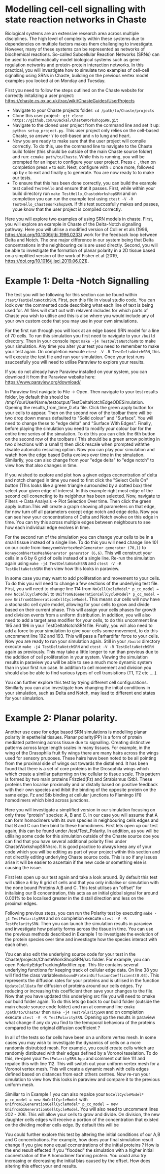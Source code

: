 # Modelling cell-cell signalling with state reaction networks in Chaste

Biological systems are an extensive research area across multiple disciplines. 
The high level of complexity within these systems due to dependencies on multiple factors makes them challenging to investigate. 
However, many of these systems can be represented as networks of biochemical reactions. 
So-called Subcellular Reaction Networks (SRNs) can be used to mathematically model biological systems such as gene regulation networks and protein-protein interaction networks. 
In this practical, you will investigate how to simulate two examples of cell-cell signalling using SRNs in Chaste, building on the previous vertex model examples you looked at on Monday and Tuesday.

First you need to follow the steps outlined on the Chaste website for correctly initalizing a user project: https://chaste.cs.ox.ac.uk/trac/wiki/ChasteGuides/UserProjects
<!-- Replace previous sentence with link to whatever text is provided by Fergus on Tuesday for how to create, modify and clone user projects -->

<!-- Add sentence explaining that if they're using Chaste docker, then start it up, or equivalent if they're running Chaste natively. -->
 * Navigate to your Chaste projects folder: ```cd /path/to/Chaste/projects```
 * Clone this user project: ``` git clone https://github.com/BJackal/ChasteWorkshopSRN.git```
 * Navigate to the cloned user project from the command line and set it up: ```python setup_project.py```. This user project only relies on the cell-based Chaste, so answer `Y` to cell-based and `n` to lung and heart. 
 * Now you are ready to make sure that the user project will compile correctly. To do this, use the command line to navigate to the Chaste build folder (this should be outside of the main Chaste source folder) and run: ```ccmake path/to/Chaste```. <!-- Assuming they're running Chaste docker, tell them precisely where the build folder is --> While this is running, you will be prompted for an input to configure your user project. Press ```c ```, then on completion press ```e``` to exit. Next, configure with ```c``` once more, followed up by ```e``` to exit and finally ```g``` to generate. You are now ready to to make our tests. <!-- Go through the rest of the text and change "we" to "you" -->
 * To ensure that this has been done correctly, you can build the example test called `TestHello` and ensure that it passes. First, while within your build directory run ```make TestHello_ChasteWorkshopSRN``` and on completion you can run the example test using ```ctest -V -R TestHello_ChasteWorkshopSRN```. If this test succesfully makes and passes, youe know that the user project is compiled correctly. 

Here you will explore two examples of using SRN models in chaste. First, you will explore an example in Chaste of the Delta-Notch signalling pathway. Here you will utilise a modified version of Collier et als (1996, https://doi.org/10.1006/jtbi.1996.0233) work for the feedback loop between Delta and Notch. The one major difference in our system being that Delta concentrations in the neighbouring cells are used directly. Second, you will be able to investigate the formation of planar polarity in a 2D tissue based on a simplified version of the work of Fisher et al (2019, https://doi.org/10.1016/j.isci.2019.06.021).

# Example 1: Delta -Notch Signalling
The test you will be following for this section can be found within ```/test/TestDeltaNotchSRN```. First, pen this file in visual studio code. You can look over the commented code describing what each line of text is being used for. 
All files will start out with relavent includes for which parts of Chaste you wish to utilise and this is also where you would include any of your own custom code that you may use in your own simulations.

For the first run through you will look at an edge based SRN model for a line of 70 cells. To run this simulation you first need to navigate to your ```/build``` directory.  Then in your console input ```make -j4 TestDeltaNotchSRN``` to make your simulation. Any time you alter your test you need to remember to make your test again. On completion execute ```ctest -V -R TestDeltaNotchSRN```, this will execute the test file and run your simulation. Once your test runs ssuccesfully you will need to utilise Paraview to explore your results. 

If you do not already have Paraview installed on your system, you can download it from the Paraview website here: https://www.paraview.org/download/

In Paraview first navigate to File -> Open. Then navigate to your test results folder, by default this should be /tmp/YourUserName/testoutput/TestDeltaNotchEdgeODESimulation. Opening the results_from_time_0.vtu file. Click the green apply button for your cells to appear. Then on the second row of the toolbar there will be two drop down menus defaulted to "Solid colour" and "Surface". You will need to change these to "edge delta" and "Surface With Edges". Finally, before playing the simulation you need to modify your colour bar for the entire time series of the simulation. To do this you can click the 6th button on the second row of the toolbars ( This should be a green arrow pointing in two directions with a small t) then click rescale when prompted withthe disable automatic rescaling option. Now you can play your simulation and watch how the edge based Delta evolves over time in the simulation. Similarlly, you can also change from your "edge delta" to "edge notch" to view how that also changes in time. 

If you wished to explore and plot how a given edges cocnentration of delta and notch changed in time you need to first click the "Select Cells On" button (This looks like a green triangle surrounded by a dotted box) then select your given edge of interest. In this example right most edge of the second cell conencting to its neigbhour has been selected. Now, navigate to Filters -> Data Analysis -> Plot Selection Over time. Then click the green apply button.This will create a graph showing all parameters on that edge, for now turn off all parameters except edge notch and edge delta. Now you can see how your concentrations of Delta and Notch evolve on this edge in time. You can try this across multiple edges between neighbours to see how each individual edge evolves in time.

For the second run of the simulation you can change your cells to be in a small tissue instead of a single line. To do this you will need change line 101 on our code from ```HoneycombVertexMeshGenerator generator (70,1)``` to  ```HoneycombVertexMeshGenerator generator (6,6)```. This will construct your cells in a 6 by 6 grid of cells instead of a single line. Re-run the simulation again using ```make -j4 TestDeltaNotchSRN``` and  ```ctest -V -R TestDeltaNotchSRN``` then view how this looks in paraview.  

In some case you may want to add proliferation and movement to your cells. To do this you will need to change a few sections of the underlying test file. First, you will need to change line 114 from ```NoCellCycleModel* p_cc_model = new NoCellCycleModel``` to ```UnifromG1GenerationCellCycleModel* p_cc_model = new UnifromG1GenerationCellCycleModel```. This means our cells will now have a stochastic cell cycle model, allowing for your cells to grow and divide based on their current phase. This will assign your cells phases for growth and division events from a uniform distribution. In addition, you will also need to add a target area modifier for your cells, to do this uncomment line 195 and 196 in your TestDeltaNotchSRN file. Finally, you will also need to add a force to your simulation to give your cells some movement, to do this uncomment line 192 and 193. This will pass a Farhardifar force to your cells. Now you are ready to run your simulation again. Still in your ```/build``` directory execute ```make -j4 TestDeltaNotchSRN``` and  ```ctest -V -R TestDeltaNotchSRN``` again as previously. This may take a little longer to run than previous due to the addition of cell proliferation in your system. Viewing the simulation results in paraview you will be able to see a much more dynamic system than in your first run case. In addition to cell movement and division you should also be able to find various types of cell transistions (T1, T2 etc ....).

You can further explore this test by trying different cell configurations. Simillarly you can also investigate how changing the initial conditions in your simulation, such as Delta and Notch, may lead to different end states for your simulation.

# Example 2: Planar polarity. 

Another use case for edge based SRN simulations is modelling planar polarity in epethelial tissues. Planar polarity(PP) is a form of protein mediated patterning across tissue due to signalling. Creating distinctive patterns across large length scales in many tissues. For example, in the wing of the Drasophila fruit fly wings there are many hairs across the wings used for sensory pruposes. These hairs have been noted to be all pointing from the proximal side of wings out towards the distal end. It has been found that there is a set of core proteins in the Drosophila wings which which create a simillar patterning on the cellular to tissue scale. This pattern is formed by two main proteins Frizzled(Fz) and Strabismus (Stb). These proteins then localise proximally and or distally based on positive feedback with their own species and ihibit the binding of the opposite protein on the same edge. Fz and Stb binding at cellular junctions to Flamingo (Fl) homodimers which bind across junctions.

Here you will investigate a simplified version in our simulation focusing on only three "protein" species: A, B and C. In our case you will assume that A can form homodimers with its own species in neighbouring cells edges and that B and C can then bind to these homodimers. First lets open up our test again, this can be found under /test/Test_Polarity. In addition, as you will be utilising some code for this simulation outside of the Chaste source doe you can find that you have several additional polarity files under ChasteWorkshopSRN/src. It is good practice to always keep any of your code which you will be editing as part of your project within this section and not directlly editing underlying Chaste source code. This is so if any issues arise it will be easier to ascertain if the new code or something else is causing the issue.

First lets open up our test again and take a look around. By default this test will utilise a 6 by 6 grid of cells and that you only initialise or simulation with the none bound Proteins A,B and C. This test utilises an "offset" for initalising our B concentration, this acts as an initial global signal for around 0.001% to be localised greater in the distall direction and less on the proximal edges.

Following previous steps, you can run the Polarity test by executing ```make -j4 TestPolaritySRN``` and on completion execute ```ctest -V -R TestPolaritySRN```. Then you can launch the simulation results in paraview and investigate how polarity forms across the tissue in time. You can use the previous methods described in Example 1 to investigate the evolution of the protein species over time and investiagte how the species interact with each other.

You can also edit the underlying source code for your test in the Chaste/projects/ChasteWorkShopSRN/src folder. For example, you can open PolarityEdgeTrackingModifier.cpp. This file contains several underlying functions for keeping track of cellular edge data. On line 38 you will find the class variable```mUnboundProteinDiffusionCoefficient(0.03)```. This represents the diffusion rates for your proteins and is utilised in the function ```UpdateCellData``` for diffusion of proteins around our cells edges. Try reducing or increasing this coefficient then save your changes to the file. Now that you have updated this underlying src file you will need to cmake our build folder again. To do this lets go back to our build folder (outside the main chaste soruce code folder) and run at command line ```cmake /path/to/Chaste/``` then ```make -j4 TestPolaritySRN``` and on completion execute ```ctest -V -R TestPolaritySRN```. Opening up the results in paraview what change if any do you find to the temoporal behavioru of the proteins compared to the original diffusion coefficient ?

In all of the tests so far cells have been on a uniform vertex mesh. In some cases you may wish to investigate the dynamics of cells on a more randomly distrubted mesh. For example, you could create cells which are randomly distibuted with their edges defined by a Voronoi teselation. To do this, re-open your ```TestPolaritySRN.hpp``` and comment out line 111 and repalce this with line 112. This will switch out your uniform vertex mesh for a Voronoi vertex mesh. This will create a dynamic mesh with cells edges defined based on distances from each others centres. Now re-run your simulation to view how this looks in paraview and compare it to the previous uniform mesh.

Simillar to in Example 1 you can also repalce your ```NoCellCycleModel* p_cc_model = new NoCellCycleModel``` with ```UnifromG1GenerationCellCycleModel* p_cc_model = new UnifromG1GenerationCellCycleModel```. You will also need to uncomment lines 202 - 206. This will allow your cells to grow and divide. On division, the new daughter cells edges will receive a portion of the concentration that existed on the dividing mother cells edge. By default this will be  

You could further explore this test by altering the initial conditions of our A,B and C concentrations. For example, how does your final simulation result change if you give none equal cocnentrations of the initial proteins ? How is the end result effected if you "flooded" the simulation with a higher initial cocnentraiton of the A homodimer forming protein. You could also try increasing or decreasing the initial bias caused by the offset. How does altering this effect your end results.


